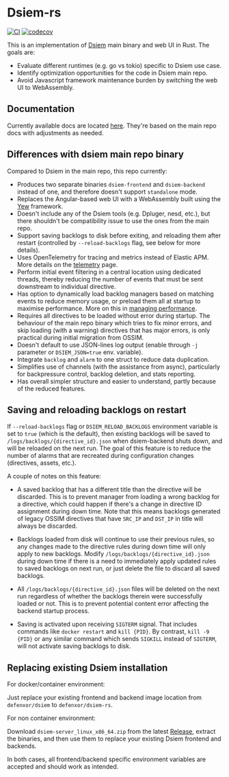 # Dsiem-rs

[![CI](https://github.com/defenxor/dsiem-rs/actions/workflows/publish.yml/badge.svg)](https://github.com/defenxor/dsiem-rs/actions/workflows/publish.yml) 
[![codecov](https://codecov.io/gh/defenxor/dsiem-rs/graph/badge.svg?token=XC9ARCJAII)](https://codecov.io/gh/defenxor/dsiem-rs)

This is an implementation of [Dsiem](https://github.com/defenxor/dsiem) main binary and web UI in Rust. The goals are:

- Evaluate different runtimes (e.g. go vs tokio) specific to Dsiem use case.
- Identify optimization opportunities for the code in Dsiem main repo.
- Avoid Javascript framework maintenance burden by switching the web UI to WebAssembly.

## Documentation

Currently available docs are located [here](https://github.com/defenxor/dsiem-rs/tree/master/docs). They're based on the main repo docs with adjustments as needed.

## Differences with dsiem main repo binary

Compared to Dsiem in the main repo, this repo currently:

- Produces two separate binaries `dsiem-frontend` and `dsiem-backend` instead of one, and therefore doesn't support `standalone` mode.
- Replaces the Angular-based web UI with a WebAssembly built using the [Yew](https://yew.rs) framework.
- Doesn't include any of the Dsiem tools (e.g. Dpluger, nesd, etc.), but there shouldn't be compatibility issue to use the ones from the main repo.
- Support saving backlogs to disk before exiting, and reloading them after restart (controlled by `--reload-backlogs` flag, see below for more details).
- Uses OpenTelemetry for tracing and metrics instead of Elastic APM. More details on the [telemetry](./docs/telemetry.md) page.
- Perform initial event filtering in a central location using dedicated threads, thereby reducing the number of events that must be sent downstream to individual directive.
- Has option to dynamically load backlog managers based on matching events to reduce memory usage, or preload them all at startup to maximise performance. More on this in [managing performance](./docs/managing_performance.md).
- Requires all directives to be loaded without error during startup. The behaviour of the main repo binary which tries to fix minor errors, and skip loading (with a warning) directives that has major errors, is only practical during initial migration from OSSIM.
- Doesn't default to use JSON-lines log output (enable through `-j` parameter or `DSIEM_JSON=true` env. variable).
- Integrate `backlog` and `alarm` to one struct to reduce data duplication.
- Simplifies use of channels (with the assistance from async), particularly for backpressure control, backlog deletion, and stats reporting.
- Has overall simpler structure and easier to understand, partly because of the reduced features.

## Saving and reloading backlogs on restart

If `--reload-backlogs` flag or `DSIEM_RELOAD_BACKLOGS` environment variable is set to `true` (which is the default), then existing backlogs 
will be saved to `/logs/backlogs/{directive_id}.json` when dsiem-backend shuts down, and will be reloaded on the next run. The goal of this feature is to reduce the number of alarms that are recreated during configuration changes (directives, assets, etc.).

A couple of notes on this feature:

- A saved backlog that has a different title than the directive will be discarded. This is to prevent manager from loading a wrong backlog for a directive, which could happen if there's a change in directive ID assignment during down time. Note that this means backlogs generated of legacy OSSIM directives that have `SRC_IP` and `DST_IP` in title will always be discarded.

- Backlogs loaded from disk will continue to use their previous rules, so any changes made to the directive rules during down time will only apply to new backlogs.
  Modify `/logs/backlogs/{directive_id}.json` during down time if there is a need to immediately apply updated rules to saved backlogs on next run, or just delete the file to discard all saved backlogs.

- All `/logs/backlogs/{directive_id}.json` files will be deleted on the next run regardless of whether the backlogs therein were successfully loaded or not. This is to prevent potential content error affecting the backend startup process.

- Saving is activated upon receiving `SIGTERM` signal. That includes commands like `docker restart` and `kill {PID}`. By contrast, `kill -9 {PID}` or any similar command which sends `SIGKILL` instead of `SIGTERM`, will not activate saving backlogs to disk.

## Replacing existing Dsiem installation

For docker/container environment:

Just replace your existing frontend and backend image location from `defenxor/dsiem` to `defenxor/dsiem-rs`. 

For non container environment:

Download `dsiem-server_linux_x86_64.zip` from the latest [Release](https://github.com/defenxor/dsiem-rs/releases), extract the binaries, and then use them to replace your existing Dsiem frontend and backends.  

In both cases, all frontend/backend specific environment variables are accepted and should work as intended.

